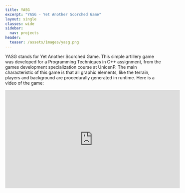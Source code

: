 ```yaml
---
title: YASG
excerpt: "YASG - Yet Another Scorched Game"
layout: single
classes: wide
sidebar:
  nav: projects
header:
  teaser: /assets/images/yasg.png
---
```


YASG stands for Yet Another Scorched Game. This simple artillery game was developed for a Programming Techniques in C++  assignment, from the games development specialization course at UnicenP. The main characteristic of this game is that all graphic elements, like the terrain, players and background are procedurally generated in runtime. Here is a video of the game:

<iframe iframe width="560" height="315" src="https://www.youtube.com/embed/xr3gjXx8yTQ" frameborder="0"></iframe>
